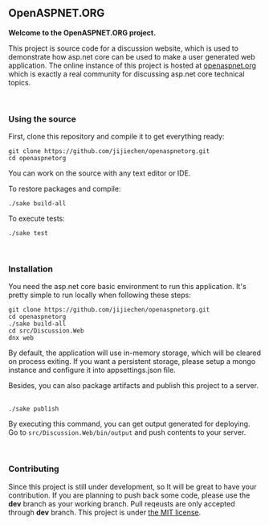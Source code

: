 OpenASPNET.ORG
----------------------

**Welcome to the OpenASPNET.ORG project.**

This project is source code for a discussion website, which is used to demonstrate how asp.net core can be used to make a user generated web application. The online instance of this project is hosted at [openaspnet.org](http://openaspnet.org) which is exactly a real community for discussing asp.net core technical topics.

&nbsp;

### Using the source

First, clone this repository and compile it to get everything ready:

``` 
git clone https://github.com/jijiechen/openaspnetorg.git
cd openaspnetorg
```

You can work on the source with any text editor or IDE.

To restore packages and compile:

``` 
./sake build-all
```

To execute tests:&nbsp;

``` 
./sake test
```

&nbsp;

### Installation

You need the asp.net core basic environment to run this application. It's pretty simple to run locally when following these steps:

``` 
git clone https://github.com/jijiechen/openaspnetorg.git
cd openaspnetorg
./sake build-all
cd src/Discussion.Web
dnx web
```

By default, the application will use in-memory storage, which will be cleared on process exiting. If you want a persistent storage, please setup a mongo instance and configure it into appsettings.json file.

Besides, you can also package artifacts and publish this project to a server. &nbsp;

``` 
./sake publish
```

By executing this command, you can get output generated for deploying. Go to `src/Discussion.Web/bin/output` and push contents to your server.

&nbsp;

### Contributing

Since this project is still under development, so It will be great to have your contribution. If you are planning to push back some code, please use the **dev** branch as your working branch. Pull reqeusts are only accepted through **dev** branch.
This project is under [the MIT license](https://opensource.org/licenses/MIT).

&nbsp;

&nbsp;

&nbsp;